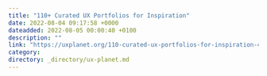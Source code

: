 ```yaml
---
title: "110+ Curated UX Portfolios for Inspiration"
date: 2022-08-04 09:17:58 +0000
dateadded: 2022-08-05 00:00:40 +0100
description: ""
link: "https://uxplanet.org/110-curated-ux-portfolios-for-inspiration-492e6156ed2b?source=rss----819cc2aaeee0---4"
category:
directory: _directory/ux-planet.md
---
```

